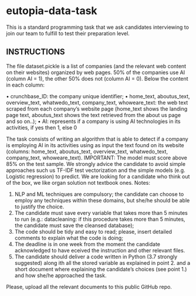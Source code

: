 # eutopia-data-task

This is a standard programming task that we ask candidates interviewing to join our team to fulfill to test their
preparation level.

## INSTRUCTIONS

The file dataset.pickle is a list of companies (and the relevant web content on their websites) organized by web pages.
50% of the companies use AI (column AI = 1), the other 50% does not (column AI = 0).
Below the content in each column:

• crunchbase_ID: the company unique identifier;
• home_text, aboutus_text, overview_text, whatwedo_text, company_text, whoweare_text: the web text scraped from each company’s website page (home_text shows the landing page text, aboutus_text shows the text retrieved from the about us page and so on..);
• AI: represents if a company is using AI technologies in its activities, if yes then 1, else 0

The task consists of writing an algorithm that is able to detect if a company is employing AI in its activities using as input
the text found on its website (columns: home_text, aboutus_text, overview_text, whatwedo_text, company_text,
whoweare_text).
IMPORTANT: The model must score above 85% on the test sample. We strongly advice the candidate to avoid simple
approaches such us TF-IDF test vectorization and the simple models (e.g. Logistic regression) to predict. We are looking
for a candidate who think out of the box, we like organ solution not textbook ones.
Notes:

1. NLP and ML techniques are compulsory; the candidate can choose to employ any techniques within these domains, but she/he should be able to justify the choice.
2. The candidate must save every variable that takes more than 5 minutes to run (e.g.: datacleaning: if this procedure takes more than 5 minutes, the candidate must save the
cleansed database);
3. The code should be tidy and easy to read; please, insert detailed comments to explain what the code is doing;
4. The deadline is in one week from the moment the candidate acknowledged to have eceived the instruction and other relevant files.
5. The candidate should deliver a code written in Python (3.7 strongly suggested) along ith all the stored variable as explained in point 2. and a short document where
explaining the candidate’s choices (see point 1.) and how she/he approached the task.

Please, upload all the relevant documents to this public GitHub repo.
